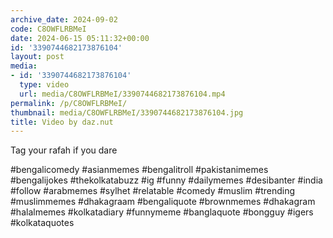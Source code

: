 ```yaml
---
archive_date: 2024-09-02
code: C8OWFLRBMeI
date: 2024-06-15 05:11:32+00:00
id: '3390744682173876104'
layout: post
media:
- id: '3390744682173876104'
  type: video
  url: media/C8OWFLRBMeI/3390744682173876104.mp4
permalink: /p/C8OWFLRBMeI/
thumbnail: media/C8OWFLRBMeI/3390744682173876104.jpg
title: Video by daz.nut
---
```


Tag your rafah if you dare   
  
#bengalicomedy #asianmemes #bengalitroll #pakistanimemes #bengalijokes #thekolkatabuzz #ig #funny #dailymemes #desibanter #india #follow #arabmemes #sylhet #relatable #comedy #muslim #trending #muslimmemes #dhakagraam #bengaliquote #brownmemes #dhakagram #halalmemes #kolkatadiary #funnymeme #banglaquote #bongguy #igers #kolkataquotes